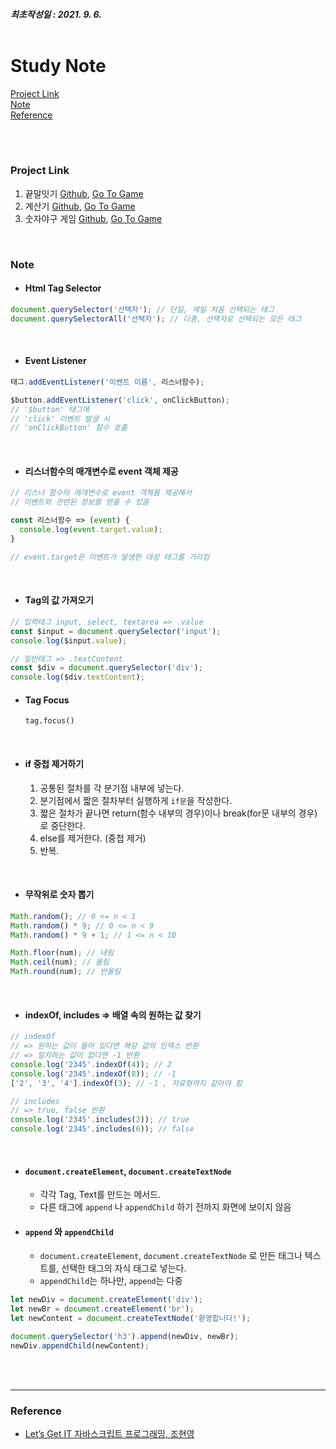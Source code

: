 ##### 최초작성일 : 2021. 9. 6.<br><br>

# Study Note

[Project Link](#project-link)  
[Note](#note)  
[Reference](#reference)

<br><br>

### Project Link

1. 끝말잇기 [Github](https://github.com/mansaout/word-relay), [Go To Game](https://mansaout.github.io/word-relay/)
2. 계산기 [Github](https://github.com/mansaout/calculator), [Go To Game](https://mansaout.github.io/calculator/)
3. 숫자야구 게임 [Github](https://github.com/mansaout/number-baseball), [Go To Game](https://mansaout.github.io/number-baseball/)

<br>

### Note

- #### Html Tag Selector

```js
document.querySelector('선택자'); // 단일, 제일 처음 선택되는 태그
document.querySelectorAll('선택자'); // 다중, 선택자로 선택되는 모든 태그
```

<br>

- #### Event Listener

```js
태그.addEventListener('이벤트 이름', 리스너함수);

$button.addEventListener('click', onClickButton);
// '$button' 태그에
// 'click' 이벤트 발생 시
// 'onClickButton' 함수 호출
```

<br>

- #### 리스너함수의 매개변수로 event 객체 제공

```js
// 리스너 함수의 매개변수로 event 객체를 제공해서
// 이벤트와 관련된 정보를 얻을 수 있음

const 리스너함수 => (event) {
  console.log(event.target.value);
}

// event.target은 이벤트가 발생한 대상 태그를 가리킴
```

<br>

- #### Tag의 값 가져오기

```js
// 입력태그 input, select, textarea => .value
const $input = document.querySelector('input');
console.log($input.value);

// 일반태그 => .textContent
const $div = document.querySelector('div');
console.log($div.textContent);
```

- #### Tag Focus
  `tag.focus()`

<br>

- #### if 중첩 제거하기
  1. 공통된 절차를 각 분기점 내부에 넣는다.
  2. 분기점에서 짧은 절차부터 실행하게 `if문`을 작성한다.
  3. 짧은 절차가 끝나면 return(함수 내부의 경우)이나 break(for문 내부의 경우)로 중단한다.
  4. else를 제거한다. (중첩 제거)
  5. 반복.

<br>

- #### 무작위로 숫자 뽑기

```js
Math.random(); // 0 <= n < 1
Math.random() * 9; // 0 <= n < 9
Math.random() * 9 + 1; // 1 <= n < 10

Math.floor(num); // 내림
Math.ceil(num); // 올림
Math.round(num); // 반올림
```

<br>

- #### indexOf, includes => 배열 속의 원하는 값 찾기

```js
// indexOf
// => 원하는 값이 들어 있다면 해당 값의 인덱스 반환
// => 일치하는 값이 없다면 -1 반환
console.log('2345'.indexOf(4)); // 2
console.log('2345'.indexOf(8)); // -1
['2', '3', '4'].indexOf(3); // -1 , 자료형까지 같아야 함

// includes
// => true, false 반환
console.log('2345'.includes(2)); // true
console.log('2345'.includes(6)); // false
```

<br>

- #### `document.createElement`, `document.createTextNode`

  - 각각 Tag, Text를 만드는 메서드.
  - 다른 태그에 `append` 나 `appendChild` 하기 전까지 화면에 보이지 않음

- #### `append` 와 `appendChild`
  - `document.createElement`, `document.createTextNode` 로 만든 태그나 텍스트를, 선택한 태그의 자식 태그로 넣는다.
  - `appendChild`는 하나만, `append`는 다중

```js
let newDiv = document.createElement('div');
let newBr = document.createElement('br');
let newContent = document.createTextNode('환영합니다!');

document.querySelector('h3').append(newDiv, newBr);
newDiv.appendChild(newContent);
```

<br><br>

---

### **Reference**

- [Let’s Get IT 자바스크립트 프로그래밍, 조현영](http://www.kyobobook.co.kr/product/detailViewKor.laf?ejkGb=KOR&mallGb=KOR&barcode=9791165215873&orderClick=LAG&Kc=)

<br><br>
